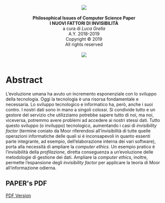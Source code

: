 <p align="center">
<img src="https://github.com/luca-grella/PhilosophicalIssuesOfComputerScience/blob/master/Images/PolimiLogo.png"><br><br>
<b>Philosophical Issues of Computer Science Paper</b><br>
<b>I NUOVI FATTORI DI INVISIBILITÀ</b><br>
a cura di <i>Luca Grella</i><br>
A.Y. 2018-2019<br>
Copyright © 2019<br>
All rights reserved<br><br>
<img src="https://github.com/luca-grella/PhilosophicalIssuesOfComputerScience/blob/master/Images/separatorecalligrafico.png"><br><br>
</p>



# Abstract

L’evoluzione umana ha avuto un incremento esponenziale con lo sviluppo della tecnologia. Oggi la tecnologia è una risorsa fondamentale e necessaria. Lo sviluppo tecnologico e informatico ha, però, anche i suoi contro. I nostri dati sono in mano a singoli colossi. Si condivide tutto e un gestore del servizio che utilizziamo potrebbe sapere tutto di noi, ma noi, viceversa, potremmo avere problemi ad accedere ai nostri stessi dati. Tutto questo sviluppo (o inviluppo) tecnologico, aumentando i casi di *invisibility factor* (termine coniato da Moor riferendosi all’invisibilità di tutte quelle operazioni informatiche delle quali si è inconsapevoli in quanto essenti parte integrante, ad esempio, dell’elaborazione interna dei vari software), porta alla necessità di ampliare la *computer ethics*. Un esempio pratico è l’invisibilità della *profilazione*, diretta conseguenza a un’evoluzione delle metodologie di gestione dei dati. Ampliare la *computer ethics*, inoltre, permette l’espansione degli *invisibility factor* per applicare la teoria di Moor all’informazione odierna.


## PAPER's PDF

[PDF Version](https://github.com/luca-grella/PhilosophicalIssuesOfComputerScience/blob/master/main.pdf)